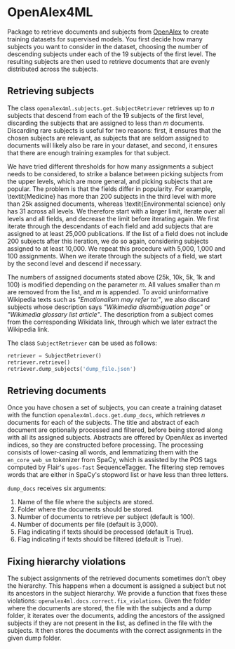# OpenAlex4ML

Package to retrieve documents and subjects from [OpenAlex](https://openalex.org/) to create training datasets for supervised models. You first decide how many subjects you want to consider in the dataset, choosing the number of descending subjects under each of the 19 subjects of the first level. The resulting subjects are then used to retrieve documents that are evenly distributed across the subjects.

## Retrieving subjects

The class `openalex4ml.subjects.get.SubjectRetriever` retrieves up to _n_ subjects that descend from each of the 19 subjects of the first level, discarding the subjects that are assigned to less than _m_ documents. Discarding rare subjects is useful for two reasons: first, it ensures that the chosen subjects are relevant, as subjects that are seldom assigned to documents will likely also be rare in your dataset, and second, it ensures that there are enough training examples for that subject.

We have tried different thresholds for how many assignments a subject needs to be considered, to strike a balance between picking subjects from the upper levels, which are more general, and picking subjects that are popular. The problem is that the fields differ in popularity. For example, \textit{Medicine} has more than 200 subjects in the third level with more than 25k assigned documents, whereas \textit{Environmental science} only has 31 across all levels. We therefore start with a larger limit, iterate over all levels and all fields, and decrease the limit before iterating again. We first iterate through the descendants of each field and add subjects that are assigned to at least 25,000 publications. If the list of a field does not include 200 subjects after this iteration, we do so again, considering subjects assigned to at least 10,000. We repeat this procedure with 5,000, 1,000 and 100 assignments. When we iterate through the subjects of a field, we start by the second level and descend if necessary.

The numbers of assigned documents stated above (25k, 10k, 5k, 1k and 100) is modified depending on the parameter _m_. All values smaller than _m_ are removed from the list, and _m_ is appended. To avoid uninformative Wikipedia texts such as _"Emotionalism may refer to:"_, we also discard subjects whose description says _"Wikimedia disambiguation page"_ or _"Wikimedia glossary list article"_. The description from a subject comes from the corresponding Wikidata link, through which we later extract the Wikipedia link.

The class `SubjectRetriever` can be used as follows:

```python
retriever = SubjectRetriever()
retriever.retrieve()
retriever.dump_subjects('dump_file.json')
```

## Retrieving documents

Once you have chosen a set of subjects, you can create a training dataset with the function `openalex4ml.docs.get.dump_docs`, which retrieves _n_ documents for each of the subjects. The title and abstract of each document are optionally processed and filtered, before being stored along with all its assigned subjects. Abstracts are offered by OpenAlex as inverted indices, so they are constructed before processing. The processing consists of lower-casing all words, and lemmatizing them with the `en_core_web_sm` tokenizer from SpaCy, which is assisted by the POS tags computed by Flair's `upos-fast` SequenceTagger. The filtering step removes words that are either in SpaCy's stopword list or have less than three letters.

`dump_docs` receives six arguments:

1. Name of the file where the subjects are stored.
2. Folder where the documents should be stored.
3. Number of documents to retrieve per subject (default is 100).
4. Number of documents per file (default is 3,000).
5. Flag indicating if texts should be processed (default is True).
6. Flag indicating if texts should be filtered (default is True).

## Fixing hierarchy violations

The subject assignments of the retrieved documents sometimes don't obey the hierarchy. This happens when a document is assigned a subject but not its ancestors in the subject hierarchy. We provide a function that fixes these violations: `openalex4ml.docs.correct.fix_violations`. Given the folder where the documents are stored, the file with the subjects and a dump folder, it iterates over the documents, adding the ancestors of the assigned subjects if they are not present in the list, as defined in the file with the subjects. It then stores the documents with the correct assignments in the given dump folder.
